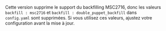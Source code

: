 Cette version supprime le support du backfilling MSC2716, donc les valeurs `backfill : msc2716` et `backfill : double_puppet_backfill` dans `config.yaml` sont supprimées.
Si vous utilisez ces valeurs, ajustez votre configuration avant la mise à jour.